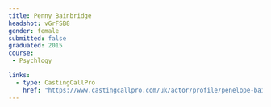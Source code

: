 ```yaml
---
title: Penny Bainbridge
headshot: vGrFSB8
gender: female
submitted: false
graduated: 2015
course:
 - Psychlogy

links:
  - type: CastingCallPro
    href: "https://www.castingcallpro.com/uk/actor/profile/penelope-bainbridge"
---
```

